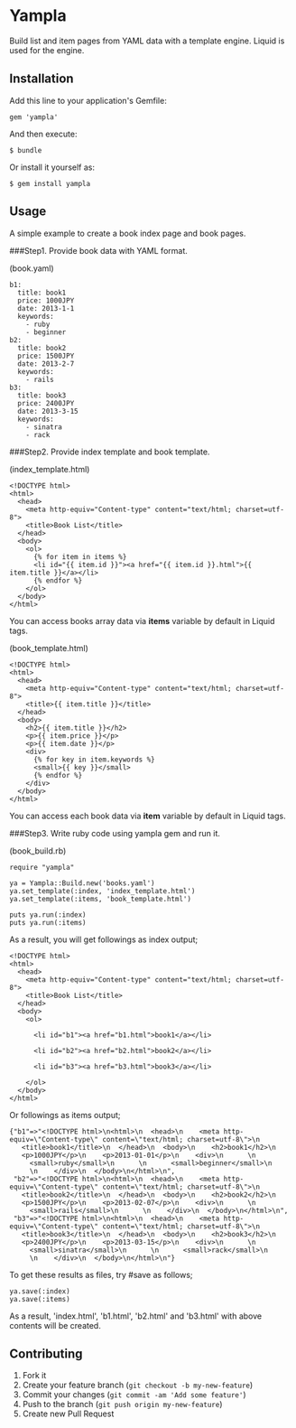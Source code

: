 # Yampla

Build list and item pages from YAML data with a template engine. Liquid is used for the engine.

## Installation

Add this line to your application's Gemfile:

    gem 'yampla'

And then execute:

    $ bundle

Or install it yourself as:

    $ gem install yampla

## Usage

A simple example to create a book index page and book pages.

###Step1. Provide book data with YAML format.

(book.yaml)

    b1:
      title: book1
      price: 1000JPY
      date: 2013-1-1
      keywords:
        - ruby
        - beginner
    b2:
      title: book2
      price: 1500JPY
      date: 2013-2-7
      keywords:
        - rails
    b3:
      title: book3
      price: 2400JPY
      date: 2013-3-15
      keywords:
        - sinatra
        - rack

###Step2. Provide index template and book template.

(index\_template.html)

    <!DOCTYPE html>
    <html>
      <head>
        <meta http-equiv="Content-type" content="text/html; charset=utf-8">
        <title>Book List</title>
      </head>
      <body>
        <ol>
          {% for item in items %}
          <li id="{{ item.id }}"><a href="{{ item.id }}.html">{{ item.title }}</a></li>
          {% endfor %}
        </ol>
      </body>
    </html>

You can access books array data via **items** variable by default in Liquid tags.

(book\_template.html)

    <!DOCTYPE html>
    <html>
      <head>
        <meta http-equiv="Content-type" content="text/html; charset=utf-8">
        <title>{{ item.title }}</title>
      </head>
      <body>
        <h2>{{ item.title }}</h2>
        <p>{{ item.price }}</p>
        <p>{{ item.date }}</p>
        <div>
          {% for key in item.keywords %}
          <small>{{ key }}</small>
          {% endfor %}
        </div>
      </body>
    </html>

You can access each book data via **item** variable by default in Liquid tags.

###Step3. Write ruby code using yampla gem and run it.

(book\_build.rb)

    require "yampla"

    ya = Yampla::Build.new('books.yaml')
    ya.set_template(:index, 'index_template.html')
    ya.set_template(:items, 'book_template.html')

    puts ya.run(:index)
    puts ya.run(:items)

As a result, you will get followings as index output;

    <!DOCTYPE html>
    <html>
      <head>
        <meta http-equiv="Content-type" content="text/html; charset=utf-8">
        <title>Book List</title>
      </head>
      <body>
        <ol>
          
          <li id="b1"><a href="b1.html">book1</a></li>
          
          <li id="b2"><a href="b2.html">book2</a></li>
          
          <li id="b3"><a href="b3.html">book3</a></li>
          
        </ol>
      </body>
    </html>

Or followings as items output;

    {"b1"=>"<!DOCTYPE html>\n<html>\n  <head>\n    <meta http-equiv=\"Content-type\" content=\"text/html; charset=utf-8\">\n    <title>book1</title>\n  </head>\n  <body>\n    <h2>book1</h2>\n    <p>1000JPY</p>\n    <p>2013-01-01</p>\n    <div>\n      \n      <small>ruby</small>\n      \n      <small>beginner</small>\n      \n    </div>\n  </body>\n</html>\n",
     "b2"=>"<!DOCTYPE html>\n<html>\n  <head>\n    <meta http-equiv=\"Content-type\" content=\"text/html; charset=utf-8\">\n    <title>book2</title>\n  </head>\n  <body>\n    <h2>book2</h2>\n    <p>1500JPY</p>\n    <p>2013-02-07</p>\n    <div>\n      \n      <small>rails</small>\n      \n    </div>\n  </body>\n</html>\n",
     "b3"=>"<!DOCTYPE html>\n<html>\n  <head>\n    <meta http-equiv=\"Content-type\" content=\"text/html; charset=utf-8\">\n    <title>book3</title>\n  </head>\n  <body>\n    <h2>book3</h2>\n    <p>2400JPY</p>\n    <p>2013-03-15</p>\n    <div>\n      \n      <small>sinatra</small>\n      \n      <small>rack</small>\n      \n    </div>\n  </body>\n</html>\n"}


To get these results as files, try #save as follows;

    ya.save(:index)
    ya.save(:items)

As a result, 'index.html', 'b1.html', 'b2.html' and 'b3.html' with above contents will be created.


## Contributing

1. Fork it
2. Create your feature branch (`git checkout -b my-new-feature`)
3. Commit your changes (`git commit -am 'Add some feature'`)
4. Push to the branch (`git push origin my-new-feature`)
5. Create new Pull Request
